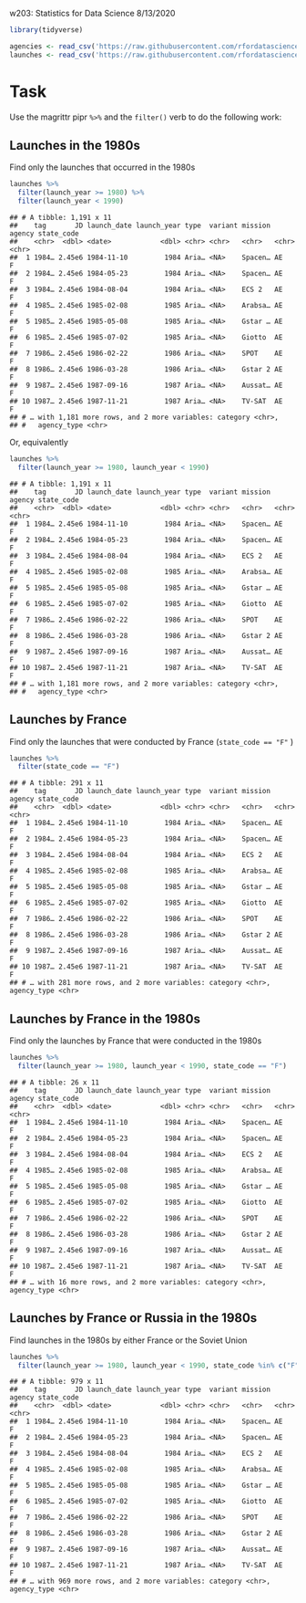 w203: Statistics for Data Science
8/13/2020

``` r
library(tidyverse)
```

``` r
agencies <- read_csv('https://raw.githubusercontent.com/rfordatascience/tidytuesday/master/data/2019/2019-01-15/agencies.csv')
launches <- read_csv('https://raw.githubusercontent.com/rfordatascience/tidytuesday/master/data/2019/2019-01-15/launches.csv')
```

# Task

Use the magrittr pipr `%>%` and the `filter()` verb to do the following
work:

## Launches in the 1980s

Find only the launches that occurred in the 1980s

``` r
launches %>% 
  filter(launch_year >= 1980) %>% 
  filter(launch_year < 1990)
```

    ## # A tibble: 1,191 x 11
    ##    tag       JD launch_date launch_year type  variant mission agency state_code
    ##    <chr>  <dbl> <date>            <dbl> <chr> <chr>   <chr>   <chr>  <chr>     
    ##  1 1984… 2.45e6 1984-11-10         1984 Aria… <NA>    Spacen… AE     F         
    ##  2 1984… 2.45e6 1984-05-23         1984 Aria… <NA>    Spacen… AE     F         
    ##  3 1984… 2.45e6 1984-08-04         1984 Aria… <NA>    ECS 2   AE     F         
    ##  4 1985… 2.45e6 1985-02-08         1985 Aria… <NA>    Arabsa… AE     F         
    ##  5 1985… 2.45e6 1985-05-08         1985 Aria… <NA>    Gstar … AE     F         
    ##  6 1985… 2.45e6 1985-07-02         1985 Aria… <NA>    Giotto  AE     F         
    ##  7 1986… 2.45e6 1986-02-22         1986 Aria… <NA>    SPOT    AE     F         
    ##  8 1986… 2.45e6 1986-03-28         1986 Aria… <NA>    Gstar 2 AE     F         
    ##  9 1987… 2.45e6 1987-09-16         1987 Aria… <NA>    Aussat… AE     F         
    ## 10 1987… 2.45e6 1987-11-21         1987 Aria… <NA>    TV-SAT  AE     F         
    ## # … with 1,181 more rows, and 2 more variables: category <chr>,
    ## #   agency_type <chr>

Or, equivalently

``` r
launches %>% 
  filter(launch_year >= 1980, launch_year < 1990)
```

    ## # A tibble: 1,191 x 11
    ##    tag       JD launch_date launch_year type  variant mission agency state_code
    ##    <chr>  <dbl> <date>            <dbl> <chr> <chr>   <chr>   <chr>  <chr>     
    ##  1 1984… 2.45e6 1984-11-10         1984 Aria… <NA>    Spacen… AE     F         
    ##  2 1984… 2.45e6 1984-05-23         1984 Aria… <NA>    Spacen… AE     F         
    ##  3 1984… 2.45e6 1984-08-04         1984 Aria… <NA>    ECS 2   AE     F         
    ##  4 1985… 2.45e6 1985-02-08         1985 Aria… <NA>    Arabsa… AE     F         
    ##  5 1985… 2.45e6 1985-05-08         1985 Aria… <NA>    Gstar … AE     F         
    ##  6 1985… 2.45e6 1985-07-02         1985 Aria… <NA>    Giotto  AE     F         
    ##  7 1986… 2.45e6 1986-02-22         1986 Aria… <NA>    SPOT    AE     F         
    ##  8 1986… 2.45e6 1986-03-28         1986 Aria… <NA>    Gstar 2 AE     F         
    ##  9 1987… 2.45e6 1987-09-16         1987 Aria… <NA>    Aussat… AE     F         
    ## 10 1987… 2.45e6 1987-11-21         1987 Aria… <NA>    TV-SAT  AE     F         
    ## # … with 1,181 more rows, and 2 more variables: category <chr>,
    ## #   agency_type <chr>

## Launches by France

Find only the launches that were conducted by France (`state_code ==
"F"` )

``` r
launches %>% 
  filter(state_code == "F")
```

    ## # A tibble: 291 x 11
    ##    tag       JD launch_date launch_year type  variant mission agency state_code
    ##    <chr>  <dbl> <date>            <dbl> <chr> <chr>   <chr>   <chr>  <chr>     
    ##  1 1984… 2.45e6 1984-11-10         1984 Aria… <NA>    Spacen… AE     F         
    ##  2 1984… 2.45e6 1984-05-23         1984 Aria… <NA>    Spacen… AE     F         
    ##  3 1984… 2.45e6 1984-08-04         1984 Aria… <NA>    ECS 2   AE     F         
    ##  4 1985… 2.45e6 1985-02-08         1985 Aria… <NA>    Arabsa… AE     F         
    ##  5 1985… 2.45e6 1985-05-08         1985 Aria… <NA>    Gstar … AE     F         
    ##  6 1985… 2.45e6 1985-07-02         1985 Aria… <NA>    Giotto  AE     F         
    ##  7 1986… 2.45e6 1986-02-22         1986 Aria… <NA>    SPOT    AE     F         
    ##  8 1986… 2.45e6 1986-03-28         1986 Aria… <NA>    Gstar 2 AE     F         
    ##  9 1987… 2.45e6 1987-09-16         1987 Aria… <NA>    Aussat… AE     F         
    ## 10 1987… 2.45e6 1987-11-21         1987 Aria… <NA>    TV-SAT  AE     F         
    ## # … with 281 more rows, and 2 more variables: category <chr>, agency_type <chr>

## Launches by France in the 1980s

Find only the launches by France that were conducted in the 1980s

``` r
launches %>% 
  filter(launch_year >= 1980, launch_year < 1990, state_code == "F")
```

    ## # A tibble: 26 x 11
    ##    tag       JD launch_date launch_year type  variant mission agency state_code
    ##    <chr>  <dbl> <date>            <dbl> <chr> <chr>   <chr>   <chr>  <chr>     
    ##  1 1984… 2.45e6 1984-11-10         1984 Aria… <NA>    Spacen… AE     F         
    ##  2 1984… 2.45e6 1984-05-23         1984 Aria… <NA>    Spacen… AE     F         
    ##  3 1984… 2.45e6 1984-08-04         1984 Aria… <NA>    ECS 2   AE     F         
    ##  4 1985… 2.45e6 1985-02-08         1985 Aria… <NA>    Arabsa… AE     F         
    ##  5 1985… 2.45e6 1985-05-08         1985 Aria… <NA>    Gstar … AE     F         
    ##  6 1985… 2.45e6 1985-07-02         1985 Aria… <NA>    Giotto  AE     F         
    ##  7 1986… 2.45e6 1986-02-22         1986 Aria… <NA>    SPOT    AE     F         
    ##  8 1986… 2.45e6 1986-03-28         1986 Aria… <NA>    Gstar 2 AE     F         
    ##  9 1987… 2.45e6 1987-09-16         1987 Aria… <NA>    Aussat… AE     F         
    ## 10 1987… 2.45e6 1987-11-21         1987 Aria… <NA>    TV-SAT  AE     F         
    ## # … with 16 more rows, and 2 more variables: category <chr>, agency_type <chr>

## Launches by France or Russia in the 1980s

Find launches in the 1980s by either France or the Soviet Union

``` r
launches %>% 
  filter(launch_year >= 1980, launch_year < 1990, state_code %in% c("F", "SU"))
```

    ## # A tibble: 979 x 11
    ##    tag       JD launch_date launch_year type  variant mission agency state_code
    ##    <chr>  <dbl> <date>            <dbl> <chr> <chr>   <chr>   <chr>  <chr>     
    ##  1 1984… 2.45e6 1984-11-10         1984 Aria… <NA>    Spacen… AE     F         
    ##  2 1984… 2.45e6 1984-05-23         1984 Aria… <NA>    Spacen… AE     F         
    ##  3 1984… 2.45e6 1984-08-04         1984 Aria… <NA>    ECS 2   AE     F         
    ##  4 1985… 2.45e6 1985-02-08         1985 Aria… <NA>    Arabsa… AE     F         
    ##  5 1985… 2.45e6 1985-05-08         1985 Aria… <NA>    Gstar … AE     F         
    ##  6 1985… 2.45e6 1985-07-02         1985 Aria… <NA>    Giotto  AE     F         
    ##  7 1986… 2.45e6 1986-02-22         1986 Aria… <NA>    SPOT    AE     F         
    ##  8 1986… 2.45e6 1986-03-28         1986 Aria… <NA>    Gstar 2 AE     F         
    ##  9 1987… 2.45e6 1987-09-16         1987 Aria… <NA>    Aussat… AE     F         
    ## 10 1987… 2.45e6 1987-11-21         1987 Aria… <NA>    TV-SAT  AE     F         
    ## # … with 969 more rows, and 2 more variables: category <chr>, agency_type <chr>
